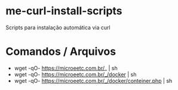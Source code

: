 # me-curl-install-scripts

Scripts para instalação automática via curl

# Comandos / Arquivos
- wget -qO- https://microeetc.com.br/_ | sh
- wget -qO- https://microeetc.com.br/_/docker | sh
- wget -qO- https://microeetc.com.br/_/docker/conteiner.php | sh
